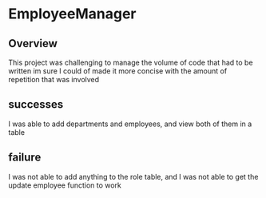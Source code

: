 # EmployeeManager

## Overview
This project was challenging to manage the volume of code that had to be written im sure I could of made it more concise with the amount of repetition that was involved

## successes
I was able to add departments and employees, and view both of them in a table

## failure
I was not able to add anything to the role table, and I was not able to get the update employee function to work 